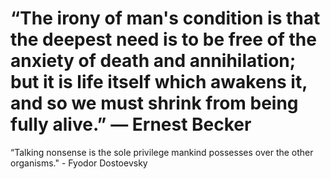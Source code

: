 # “The irony of man's condition is that the deepest need is to be free of the anxiety of death and annihilation; but it is life itself which awakens it, and so we must shrink from being fully alive.” — Ernest Becker
“Talking nonsense is the sole privilege mankind possesses over the other organisms." - Fyodor Dostoevsky 